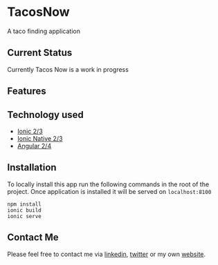 # TacosNow
A taco finding application

## Current Status
Currently Tacos Now is a work in progress

## Features

## Technology used
* [Ionic 2/3](http://ionic.io/2)
* [Ionic Native 2/3](https://ionicframework.com/docs/native/)
* [Angular 2/4](https://angular.io/)

## Installation
To locally install this app run the following commands in the root of the project. Once application is installed it will be served on `localhost:8100`

```
npm install
ionic build
ionic serve
```

## Contact Me
Please feel free to contact me via [linkedin](https://www.linkedin.com/in/garrett-vangilder-1769a797/), [twitter](https://twitter.com/Garrett_Vangild) or my own [website](http://www.garrett-vangilder.com/).
